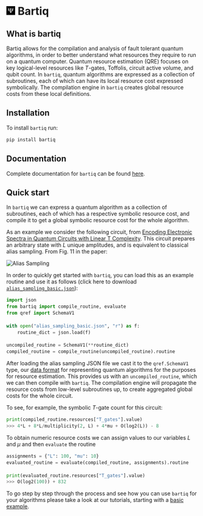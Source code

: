 <h1><img src="https://raw.githubusercontent.com/PsiQ/bartiq/main/docs/assets/logo.png" width=23> Bartiq</h1>

## What is bartiq

Bartiq allows for the compilation and analysis of fault tolerant quantum algorithms, in order to better understand what resources they require to run on a quantum computer. Quantum resource estimation (QRE) focuses on key logical-level resources like $T$-gates, Toffolis, circuit active volume, and qubit count. In `bartiq`, quantum algorithms are expressed as a collection of subroutines, each of which can have its local resource cost expressed symbolically. The compilation engine in `bartiq` creates global resource costs from these local definitions. 

## Installation

To install `bartiq` run:
```bash
pip install bartiq
```
 

## Documentation

Complete documentation for `bartiq` can be found [here](https://psiq.github.io/bartiq/).


## Quick start

In `bartiq` we can express a quantum algorithm as a collection of subroutines, each of which has a respective symbolic resource cost, and compile it to get a global symbolic resource cost for the whole algorithm.

As an example we consider the following circuit, from [Encoding Electronic Spectra in Quantum Circuits with Linear T Complexity](https://journals.aps.org/prx/abstract/10.1103/PhysRevX.8.041015). This circuit prepares an arbitrary state with $L$ unique amplitudes, and is equivalent to classical alias sampling. From Fig. 11 in the paper:

![Alias Sampling](docs/images/alias_sampling_paper.png)

In order to quickly get started with `bartiq`, you can load this as an example routine and use it as follows (click here to download <a href="https://raw.githubusercontent.com/PsiQ/bartiq/main/docs/data/alias_sampling_basic.json" download>`alias_sampling_basic.json`</a>):


```python
import json
from bartiq import compile_routine, evaluate
from qref import SchemaV1

with open("alias_sampling_basic.json", "r") as f:
    routine_dict = json.load(f)

uncompiled_routine = SchemaV1(**routine_dict)
compiled_routine = compile_routine(uncompiled_routine).routine
```
After loading the alias sampling JSON file we cast it to the `qref.SchemaV1` type, our [data format](https://github.com/PsiQ/qref) for representing quantum algorithms for the purposes for resource estimation. This provides us with an `uncompiled_routine`, which we can then compile with `bartiq`. The compilation engine will propagate the resource costs from low-level subroutines up, to create aggregated global costs for the whole circuit. 

To see, for example, the symbolic $T$-gate count for this circuit:
```python
print(compiled_routine.resources["T_gates"].value)
>>> 4*L + 8*L/multiplicity(2, L) + 4*mu + O(log2(L)) - 8
```

To obtain numeric resource costs we can assign values to our variables $L$ and $\mu$ and then `evaluate` the routine

```python
assignments = {"L": 100, "mu": 10}
evaluated_routine = evaluate(compiled_routine, assignments).routine

print(evaluated_routine.resources["T_gates"].value)
>>> O(log2(100)) + 832
```

To go step by step through the process and see how you can use `bartiq` for your algorithms please take a look at our tutorials, starting with a [basic example](https://psiq.github.io/bartiq/latest/tutorials/01_basic_example/). 


